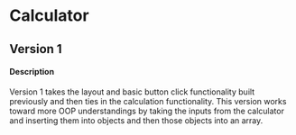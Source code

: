 # Calculator

## Version 1
#### Description
Version 1 takes the layout and basic button click functionality built previously and then ties in the calculation functionality. This version works toward more OOP understandings by taking the inputs from the calculator and inserting them into objects and then those objects into an array.




